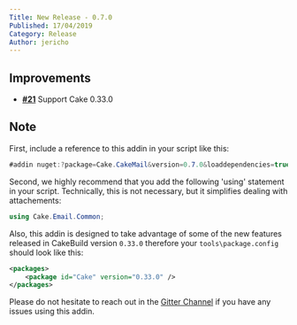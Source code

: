 ```yaml
---
Title: New Release - 0.7.0
Published: 17/04/2019
Category: Release
Author: jericho
---
```


## Improvements

- [__#21__](https://github.com/cake-contrib/Cake.CakeMail/issues/21) Support Cake 0.33.0

## Note

First, include a reference to this addin in your script like this:
```csharp
#addin nuget:?package=Cake.CakeMail&version=0.7.0&loaddependencies=true
```

Second, we highly recommend that you add the following 'using' statement in your script. Technically, this is not necessary, but it simplifies dealing with attachements: 
```csharp
using Cake.Email.Common;
```

Also, this addin is designed to take advantage of some of the new features released in CakeBuild version `0.33.0` therefore your `tools\package.config` should look like this:
```xml
<packages>
    <package id="Cake" version="0.33.0" />
</packages>
```

Please do not hesitate to reach out in the [Gitter Channel](https://gitter.im/cake-contrib/Lobby) if you have any issues using this addin.
